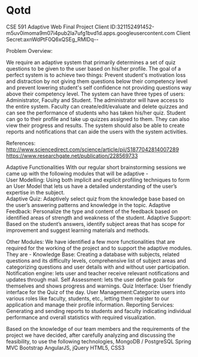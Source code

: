 # Qotd
CSE 591 Adaptive Web Final Project
Client ID:321152491452-m5uv0imoma9m07i4pub2la7ufg1bvd1d.apps.googleusercontent.com
Client Secret:axnWdPtF0Q6xQSEg_RMIDq--

Problem Overview:

We require an adaptive system that primarily determines a set of quiz questions to be given to the user based on his/her profile. The goal of a perfect system is to achieve two things: Prevent student's motivation loss and distraction by not giving them questions below their competency level and prevent lowering student's self confidence not providing questions way above their competency level. The system can have three types of users: Administrator, Faculty and Student.
The administrator will have access to the entire system.
Faculty can create/edit/evaluate and delete quizzes and can see the performance of students who has taken his/her quiz.
Student can go to their profile and take up quizzes assigned to them. They can also view their progress and results.
The system should also be able to create reports and notifications that can aide the users with the system activities.

References:
http://www.sciencedirect.com/science/article/pii/S1877042814007289
https://www.researchgate.net/publication/228569733

Adaptive Functionalities
With our regular short brainstorming sessions we came up with the following modules that will be adaptive -  
User Modelling: Using both implicit and explicit profiling techniques to form an User Model that lets us have a detailed understanding of the user’s expertise in the subject.  
Adaptive Quiz: Adaptively select quiz from the knowledge base based on the user’s answering patterns and knowledge in the topic.
Adaptive Feedback: Personalize the type and content of the feedback based on identified areas of strength and weakness of the student.
Adaptive Support: Based on the student’s answers, identify subject areas that has scope for improvement and suggest learning materials and methods.

Other Modules:
We have identified a few more functionalities that are required for the working of the project and  to support the adaptive modules. They are -
Knowledge Base: Creating a database with subjects, related questions and its difficulty levels, comprehensive list of subject areas and categorizing questions and user details with and without user participation.
Notification engine: lets user and teacher receive relevant notifications and updates through mail.
Self Assessment: lets the user define goals for themselves and shows progress and warnings.
Quiz Interface: User friendly interface for the Quiz of the day.
User Management:Categorize users into various roles like faculty, students, etc., letting them register to our application and manage their profile information.
Reporting Services: Generating and sending reports to students and faculty indicating individual performance and overall statistics with required visualization.

Based on the knowledge of our team members and the requirements of the project we have decided, after carefully analyzing and discussing the feasibility, to use the following technologies,
MongoDB / PostgreSQL
Spring MVC
Bootstrap
AngularJS, jQuery
HTML5, CSS3
